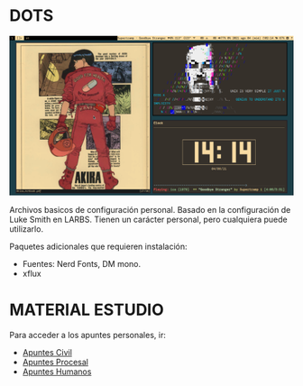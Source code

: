 # DOTS

![Alt text](screenshot.png?raw=true "DOTS")


Archivos basicos de configuración personal. Basado en la configuración de Luke Smith en LARBS. Tienen un carácter personal, pero cualquiera puede utilizarlo.

Paquetes adicionales que requieren instalación:
* Fuentes: Nerd Fonts, DM mono.
* xflux



# MATERIAL ESTUDIO


Para acceder a los apuntes personales, ir:

* [Apuntes Civil](https://github.com/lucascfernandez/dots/blob/main/vimwiki/civil.md)
* [Apuntes Procesal](https://github.com/lucascfernandez/dots/blob/main/vimwiki/procesal.md)
* [Apuntes Humanos](https://github.com/lucascfernandez/dots/blob/main/vimwiki/humanos.md)
